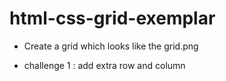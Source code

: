 # html-css-grid-exemplar

- Create a grid which looks like the grid.png

- challenge 1 : add extra row and column
